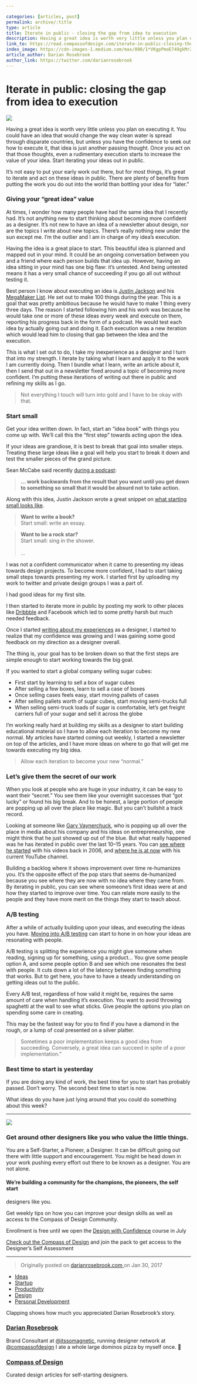```yaml
---

categories: [articles, post]
permalink: archive/:title
type: article
title: Iterate in public - closing the gap from idea to execution
description: Having a great idea is worth very little unless you plan on executing it. You could have an idea that would change the way clean water is spread through disparate countries, but unless you have the confidence to seek out how to execute it, that idea is just another passing thought. Once you act on that those thoughts, even a rudimentary execution starts to increase the value of your idea. Start iterating your ideas out in public.
link_to: https://read.compassofdesign.com/iterate-in-public-closing-the-gap-from-idea-to-execution-dbb7c2d6c395
index_image: https://cdn-images-1.medium.com/max/800/1*VKgpPmoE749gkMrZGF9Mbw.jpeg
article_author: Darian Rosebrook
author_link: https://twitter.com/darianrosebrook
---
```

# Iterate in public: closing the gap from idea to execution

![](https://cdn-images-1.medium.com/max/800/1*VKgpPmoE749gkMrZGF9Mbw.jpeg)

Having a great idea is worth very little unless you plan on executing it. You
could have an idea that would change the way clean water is spread through
disparate countries, but unless you have the confidence to seek out how to
execute it, that idea is just another passing thought. Once you act on that
those thoughts, even a rudimentary execution starts to increase the value of
your idea. Start iterating your ideas out in public.

It’s not easy to put your early work out there, but for most things, it’s great
to iterate and act on these ideas in public. There are plenty of benefits from
putting the work you do out into the world than bottling your idea for “later.”

### Giving your “great idea” value

At times, I wonder how many people have had the same idea that I recently had.
It’s not anything new to start thinking about becoming more confident as a
designer. It’s not new to have an idea of a newsletter about design, nor are the
topics I write about new topics. There’s really nothing new under the sun except
me. I’m the outlier and I am in charge of my idea’s execution.

Having the idea is a great place to start. This beautiful idea is planned and
mapped out in your mind. It could be an ongoing conversation between you and a
friend where each person builds that idea up. However, having an idea sitting in
your mind has one big flaw: it’s untested. And being untested means it has a
very small chance of succeeding if you go all out without testing it.

Best person I know about executing an idea is [Justin
Jackson](https://twitter.com/mijustin) and his [MegaMaker
List](https://docs.google.com/document/d/16gVonXDjdvlj6yBP-hOmbktugZ3-QkLOw_nhRN9xlUs/edit?usp=sharing).
He set out to make 100 things during the year. This is a goal that was pretty
ambitious because he would have to make 1 thing every three days. The reason I
started following him and his work was because he would take one or more of
these ideas every week and execute on them, reporting his progress back in the
form of a podcast. He would test each idea by actually going out and doing it.
Each execution was a new iteration which would lead him to closing that gap
between the idea and the execution.

This is what I set out to do, I take my inexperience as a designer and I turn
that into my strength. I iterate by taking what I learn and apply it to the work
I am currently doing. Then I bundle what I learn, write an article about it,
then I send that out in a newsletter fixed around a topic of becoming more
confident. I’m putting these iterations of writing out there in public and
refining my skills as I go.

> Not everything I touch will turn into gold and I have to be okay with that.

### Start small

Get your idea written down. In fact, start an “idea book” with things you come
up with. We’ll call this the “first step” towards acting upon the idea.

If your ideas are grandiose, it is best to break that goal into smaller steps.
Treating these large ideas like a goal will help you start to break it down and
test the smaller pieces of the grand picture.

Sean McCabe said recently [during a
podcast](http://seanwes.com/podcast/301-stay-motivated-with-your-goals-throughout-the-whole-year/):

> **… work backwards from the result that you want until you get down to something
> so small that it would be absurd not to take action.**

Along with this idea, Justin Jackson wrote a great snippet on [what starting
small looks
like](https://medium.com/mega-maker/this-is-what-starting-small-looks-like-d729f51c4ed5).

> **Want to write a book?**<br> Start small: write an essay.

> **Want to be a rock star?**<br> Start small: sing in the shower.<br>  <br> …

I was not a confident communicator when it came to presenting my ideas towards
design projects. To become more confident, I had to start taking small steps
towards presenting my work. I started first by uploading my work to twitter and
private design groups I was a part of.

<span class="figcaption_hack">I had good ideas for my first site.</span>

I then started to iterate more in public by posting my work to other places like
[Dribbble](https://dribbble.com/darianrosebrook) and Facebook which led to some pretty
harsh but much needed feedback.

Once I started [writing about my
experiences](https://darianrosebrook.com/archive/articles) as a designer, I
started to realize that my confidence was growing and I was gaining some good
feedback on my direction as a designer overall.

The thing is, your goal has to be broken down so that the first steps are simple
enough to start working towards the big goal.

If you wanted to start a global company selling sugar cubes:

* First start by learning to sell a box of sugar cubes
* After selling a few boxes, learn to sell a case of boxes
* Once selling cases feels easy, start moving pallets of cases
* After selling pallets worth of sugar cubes, start moving semi-trucks full
* When selling semi-truck loads of sugar is comfortable, let’s get freight
carriers full of your sugar and sell it across the globe

I’m working really hard at building my skills as a designer to start building
educational material so I have to allow each iteration to become my new normal.
My articles have started coming out weekly, I started a newsletter on top of the
articles, and I have more ideas on where to go that will get me towards
executing my big idea.

> Allow each iteration to become your new “normal.”

### Let’s give them the secret of our work

When you look at people who are huge in your industry, it can be easy to want
their “secret.” You see them like your overnight successes that “got lucky” or
found his big break. And to be honest, a large portion of people are popping up
all over the place like magic. But you can’t bullshit a track record.

Looking at someone like [Gary Vaynerchuck](https://twitter.com/garyvee), who is
popping up all over the place in media about his company and his ideas on
entrepreneurship, one might think that he just showed up out of the blue. But
what really happened was he has iterated in public over the last 10–15 years.
You can [see where he
started](http://tv.winelibrary.com/2006/02/21/episode-1-verite/) with his videos
back in 2006, and [where he is at
now](https://www.youtube.com/watch?v=h346DR1kf0c) with his current YouTube
channel.

Building a backlog where it shows improvement over time re-humanizes you. It’s
the opposite effect of the pop stars that seems de-humanized because you see
where they are now with no idea where they came from. By iterating in public,
you can see where someone’s first ideas were at and how they started to improve
over time. You can relate more easily to the people and they have more merit on
the things they start to teach about.

### A/B testing

After a while of actually building upon your ideas, and executing the ideas you
have. [Moving into A/B
testing](https://booking.design/a-b-testing-concept-execution-b37bf4d744d) can
start to hone in on how your ideas are resonating with people.

A/B testing is splitting the experience you might give someone when reading,
signing up for something, using a product… You give some people option A, and
some people option B and see which one resonates the best with people. It cuts
down a lot of the latency between finding something that works. But to get here,
you have to have a steady understanding on getting ideas out to the public.

Every A/B test, regardless of how valid it might be, requires the same amount of
care when handling it’s execution. You want to avoid throwing spaghetti at the
wall to see what sticks. Give people the options you plan on spending some care
in creating.

This may be the fastest way for you to find if you have a diamond in the rough,
or a lump of coal presented on a silver platter.

> Sometimes a poor implementation keeps a good idea from succeeding. Conversely, a
> great idea can succeed in spite of a poor implementation.”

### Best time to start is yesterday

If you are doing any kind of work, the best time for you to start has probably
passed. Don’t worry. The second best time to start is now.

What ideas do you have just lying around that you could do something about this
week?

*****

![](https://cdn-images-1.medium.com/max/800/1*mo7_gcoDhIhJHCOLPxMfLg.png)

### Get around other designers like you who value the little things.

You are a Self-Starter, a Pioneer, a Designer. It can be difficult going out
there with little support and encouragement. You might be head down in your work
pushing every effort out there to be known as a designer. You are not alone.

#### We’re building a community for the champions, the pioneers, the self start
designers like you.

Get weekly tips on how you can improve your design skills as well as access to
the Compass of Design Community.

Enrollment is free until we open the [Design with
Confidence](https://compassofdesign.com/course) course in July

[Check out the Compass of Design](https://compassofdesign.com/community/) and
join the pack to get access to the Designer’s Self Assessment

*****

> Originally posted on [darianrosebrook.com
> ](https://darianrosebrook.com/archive/iterate-in-public)on Jan 30, 2017

* [Ideas](https://read.compassofdesign.com/tagged/ideas?source=post)
* [Startup](https://read.compassofdesign.com/tagged/startup?source=post)
* [Productivity](https://read.compassofdesign.com/tagged/productivity?source=post)
* [Design](https://read.compassofdesign.com/tagged/design?source=post)
* [Personal
Development](https://read.compassofdesign.com/tagged/personal-development?source=post)

Clapping shows how much you appreciated Darian Rosebrook’s story.

### [Darian Rosebrook](https://read.compassofdesign.com/@darianrosebrook)

Brand Consultant at [@itssomagnetic](http://twitter.com/itssomagnetic), running
designer network at [@compassofdesign](http://twitter.com/compassofdesign) I ate
a whole large dominos pizza by myself once. 🍕

### [Compass of Design](https://read.compassofdesign.com/?source=footer_card)

Curated design articles for self-starting designers.
